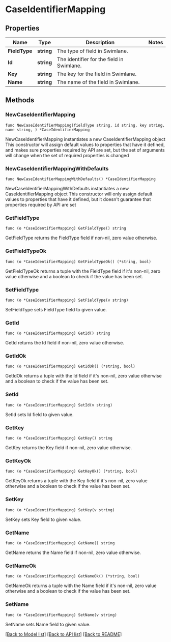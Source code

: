 # CaseIdentifierMapping

## Properties

Name | Type | Description | Notes
------------ | ------------- | ------------- | -------------
**FieldType** | **string** | The type of field in Swimlane. | 
**Id** | **string** | The identifier for the field in Swimlane. | 
**Key** | **string** | The key for the field in Swimlane. | 
**Name** | **string** | The name of the field in Swimlane. | 

## Methods

### NewCaseIdentifierMapping

`func NewCaseIdentifierMapping(fieldType string, id string, key string, name string, ) *CaseIdentifierMapping`

NewCaseIdentifierMapping instantiates a new CaseIdentifierMapping object
This constructor will assign default values to properties that have it defined,
and makes sure properties required by API are set, but the set of arguments
will change when the set of required properties is changed

### NewCaseIdentifierMappingWithDefaults

`func NewCaseIdentifierMappingWithDefaults() *CaseIdentifierMapping`

NewCaseIdentifierMappingWithDefaults instantiates a new CaseIdentifierMapping object
This constructor will only assign default values to properties that have it defined,
but it doesn't guarantee that properties required by API are set

### GetFieldType

`func (o *CaseIdentifierMapping) GetFieldType() string`

GetFieldType returns the FieldType field if non-nil, zero value otherwise.

### GetFieldTypeOk

`func (o *CaseIdentifierMapping) GetFieldTypeOk() (*string, bool)`

GetFieldTypeOk returns a tuple with the FieldType field if it's non-nil, zero value otherwise
and a boolean to check if the value has been set.

### SetFieldType

`func (o *CaseIdentifierMapping) SetFieldType(v string)`

SetFieldType sets FieldType field to given value.


### GetId

`func (o *CaseIdentifierMapping) GetId() string`

GetId returns the Id field if non-nil, zero value otherwise.

### GetIdOk

`func (o *CaseIdentifierMapping) GetIdOk() (*string, bool)`

GetIdOk returns a tuple with the Id field if it's non-nil, zero value otherwise
and a boolean to check if the value has been set.

### SetId

`func (o *CaseIdentifierMapping) SetId(v string)`

SetId sets Id field to given value.


### GetKey

`func (o *CaseIdentifierMapping) GetKey() string`

GetKey returns the Key field if non-nil, zero value otherwise.

### GetKeyOk

`func (o *CaseIdentifierMapping) GetKeyOk() (*string, bool)`

GetKeyOk returns a tuple with the Key field if it's non-nil, zero value otherwise
and a boolean to check if the value has been set.

### SetKey

`func (o *CaseIdentifierMapping) SetKey(v string)`

SetKey sets Key field to given value.


### GetName

`func (o *CaseIdentifierMapping) GetName() string`

GetName returns the Name field if non-nil, zero value otherwise.

### GetNameOk

`func (o *CaseIdentifierMapping) GetNameOk() (*string, bool)`

GetNameOk returns a tuple with the Name field if it's non-nil, zero value otherwise
and a boolean to check if the value has been set.

### SetName

`func (o *CaseIdentifierMapping) SetName(v string)`

SetName sets Name field to given value.



[[Back to Model list]](../README.md#documentation-for-models) [[Back to API list]](../README.md#documentation-for-api-endpoints) [[Back to README]](../README.md)


